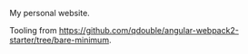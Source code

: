 My personal website.

Tooling from https://github.com/qdouble/angular-webpack2-starter/tree/bare-minimum.
